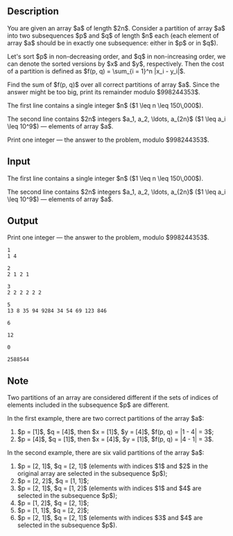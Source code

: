 ## Description

<div><p>You are given an array $a$ of length $2n$. Consider a partition of array $a$ into two subsequences $p$ and $q$ of length $n$ each (each element of array $a$ should be in exactly one subsequence: either in $p$ or in $q$).</p><p>Let's sort $p$ in non-decreasing order, and $q$ in non-increasing order, we can denote the sorted versions by $x$ and $y$, respectively. Then the <span class="tex-font-style-it">cost</span> of a partition is defined as $f(p, q) = \sum_{i = 1}^n |x_i - y_i|$.</p><p>Find the sum of $f(p, q)$ over all correct partitions of array $a$. Since the answer might be too big, print its remainder modulo $998244353$.</p></div><div class="input-specification"><p>The first line contains a single integer $n$ ($1 \leq n \leq 150\,000$).</p><p>The second line contains $2n$ integers $a_1, a_2, \ldots, a_{2n}$ ($1 \leq a_i \leq 10^9$)&nbsp;— elements of array $a$.</p></div><div class="output-specification"><p>Print one integer&nbsp;— the answer to the problem, modulo $998244353$.</p></div>

## Input

<p>The first line contains a single integer $n$ ($1 \leq n \leq 150\,000$).</p><p>The second line contains $2n$ integers $a_1, a_2, \ldots, a_{2n}$ ($1 \leq a_i \leq 10^9$)&nbsp;— elements of array $a$.</p>

## Output

<p>Print one integer&nbsp;— the answer to the problem, modulo $998244353$.</p>





```input1
1
1 4
```




```input2
2
2 1 2 1
```




```input3
3
2 2 2 2 2 2
```




```input4
5
13 8 35 94 9284 34 54 69 123 846
```




```output1
6
```




```output2
12
```




```output3
0
```




```output4
2588544
```



## Note

<p>Two partitions of an array are considered different if the sets of indices of elements included in the subsequence $p$ are different.</p><p>In the first example, there are two correct partitions of the array $a$:</p><ol> <li> $p = [1]$, $q = [4]$, then $x = [1]$, $y = [4]$, $f(p, q) = |1 - 4| = 3$; </li><li> $p = [4]$, $q = [1]$, then $x = [4]$, $y = [1]$, $f(p, q) = |4 - 1| = 3$. </li></ol><p>In the second example, there are six valid partitions of the array $a$: </p><ol> <li> $p = [2, 1]$, $q = [2, 1]$ (elements with indices $1$ and $2$ in the original array are selected in the subsequence $p$); </li><li> $p = [2, 2]$, $q = [1, 1]$; </li><li> $p = [2, 1]$, $q = [1, 2]$ (elements with indices $1$ and $4$ are selected in the subsequence $p$); </li><li> $p = [1, 2]$, $q = [2, 1]$; </li><li> $p = [1, 1]$, $q = [2, 2]$; </li><li> $p = [2, 1]$, $q = [2, 1]$ (elements with indices $3$ and $4$ are selected in the subsequence $p$). </li></ol>
